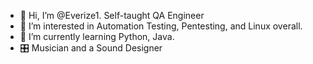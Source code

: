 - 👋 Hi, I’m @Everize1. Self-taught QA Engineer
- 👀 I’m interested in Automation Testing, Pentesting, and Linux overall. 
- 🌱 I’m currently learning Python, Java.
- 🎛️ Musician and a Sound Designer

<!---
Everize1/Everize1 is a ✨ special ✨ repository because its `README.md` (this file) appears on your GitHub profile.
You can click the Preview link to take a look at your changes.
--->
